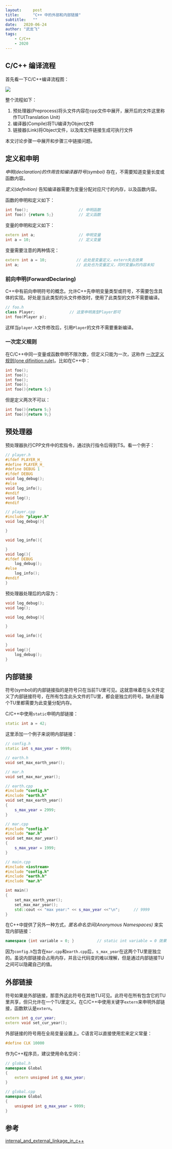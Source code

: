 ```yaml
---
layout:     post
title:      "C++ 中的外部和内部链接"
subtitle:   "" 
date:   2020-06-24
author: "武龙飞"
tags:
    - C/C++
    - 2020
---
```


## C/C++ 编译流程
首先看一下C/C++编译流程图：

![](/img/in-post/2020-06-24-interal-and-external-linkage/build_model.png)

整个流程如下：

1. 预处理器(Preprocess)将头文件内容在cpp文件中展开，展开后的文件这里称作TU(Translation Unit)
2. 编译器(Compile)将TU编译为Object文件
3. 链接器(Link)将Object文件，以及库文件链接生成可执行文件

本文讨论步骤一中展开和步骤三中链接问题。

## 定义和申明
*申明(declaration)*的作用告知编译器*符号(symbol)* 存在，不需要知道变量长度或函数内容。

*定义(definition)* 告知编译器需要为变量分配对应尺寸的内存，以及函数内容。

函数的申明和定义如下：

```C++
int foo();                      // 申明函数
int foo() {return 5;}           // 定义函数
```

变量的申明和定义如下：

```C++
extern int a;                   // 申明变量
int a = 10;                     // 定义变量
```

变量需要注意的两种情况：

```C++
extern int a = 10;             // 此处是变量定义，extern失去效果
int a;                         // 此处也为变量定义，同时变量a的内容未知
```

### 前向申明(ForwardDeclaring)
C++中有前向申明符号的概念。允许C++先申明变量类型或符号，不需要包含具体的实现。好处是当此类型的头文件修改时，使用了此类型的文件不需要编译。

```C++
// foo.h
class Player;               // 这里申明类型Player即可
int foo(Player p);
```

这样当`player.h`文件修改后，引用`Player`的文件不需要重新编译。

### 一次定义规则
在C/C++中同一变量或函数申明不限次数，但定义只能为一次，这称作 [一次定义规则(one difinition rule)](https://en.wikipedia.org/wiki/One_Definition_Rule)。比如在C++中：

```C++
int foo();
int foo();
int foo();
int foo();
int foo(){return 5;}
```

但是定义两次不可以：

```C++
int foo(){return 5;}
int foo(){return 9;}
```

## 预处理器
预处理器执行CPP文件中的宏指令，通过执行指令后得到TS。看一个例子：

```C++
// player.h
#ifdef PLAYER_H_
#define PLAYER_H_
#define DEBUG 1
#ifdef DEBUG
void log_debug();
#else
void log_info(); 
#endif
void log();
#endif
```

```C++
// player.cpp
#include "player.h"
void log_debug(){

}

void log_info(){

}
void log(){
#ifdef DEBUG
    log_debug();
#else
    log_info(); 
#endif
}
```

预处理器处理后的内容为：

```C++
void log_debug();
void log();

void log_debug(){

}

void log_info(){

}
void log(){
    log_debug();
}
```
## 内部链接
符号(symbol)的内部链接指的是符号只在当前TU里可见。这就意味着在头文件定义了内部链接符号，在所有包含此头文件的TU里，都会是独立的符号。缺点是每个TU里都需要为此变量分配内存。

C/C++中使用`static`申明内部链接：

```C++
static int a = 42;
```

这里添加一个例子来说明内部链接：

```C++
// config.h
static int s_max_year = 9999;
```

```C++
// earth.h
void set_max_earth_year();
```

```C++
// mar.h
void set_max_mar_year();
```

```C++
// earth.cpp
#include "config.h"
#include "earth.h"
void set_max_earth_year()
{
    s_max_year = 2999;
}
```

```C++
// mar.cpp
#include "config.h"
#include "mar.h"
void set_max_mar_year()
{
    s_max_year = 1999;
}
```

```C++
// main.cpp
#include <iostream>
#include "config.h"
#include "earth.h"
#include "mar.h"

int main()
{
    set_max_earth_year();
    set_max_mar_year();
    std::cout << "max year:" << s_max_year <<"\n";      // 9999
}
```

在C++中提供了另外一种方式，*匿名命名空间(Anonymous Namespaces)* 来实现内部链接：

```C++
namespace {int variable = 0; }          // static int variable = 0 效果一致
```
因为`config.h`包含在`mar.cpp`和`earth.cpp`后，`s_max_year`在这两个TU里是独立的。虽说内部链接会占用内存，并且让代码变的难以理解，但是通过内部链接TU之间可以隐藏自己的值。

## 外部链接
符号如果是外部链接，那意外这此符号在其他TU可见。此符号在所有包含它的TU里共享，但只允许在一个TU里定义。在C/C++中使用关键字`extern`来申明外部链接，函数默认是`extern`。

```C++
extern int g_cur_year;
extern void set_cur_year();
```

外部链接的符号用在全局变量设置上。C语言可以直接使用宏来定义常量：

```C
#define CLK 10000
```

作为C++程序员，建议使用命名空间：

```C++
// global.h
namespace Global
{
    extern unsigned int g_max_year;
}

// global.cpp
namespace Global
{
    unsigned int g_max_year = 9999;
}
```

## 参考

[internal_and_external_linkage_in_c++](http://www.goldsborough.me/c/c++/linker/2016/03/30/19-34-25-internal_and_external_linkage_in_c++/)